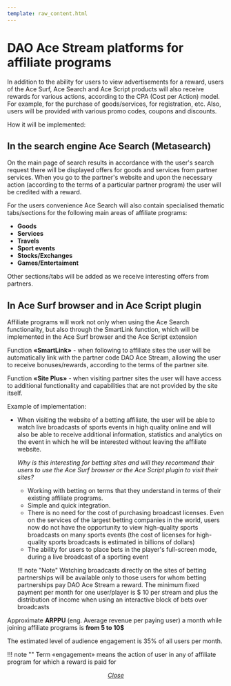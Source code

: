 ```yaml
---
template: raw_content.html
---
```


# DAO Ace Stream platforms for affiliate programs 

In addition to the ability for users to view advertisements for a reward, users of the Ace Surf, Ace Search and Ace Script products will also receive rewards for various actions, according to the CPA (Cost per Action) model. For example, for the purchase of goods/services, for registration, etc. Also, users will be provided with various promo codes, coupons and discounts.

How it will be implemented:

## In the search engine Ace Search (Metasearch)

On the main page of search results in accordance with the user's search request there will be displayed offers for goods and services from partner services. When you go to the partner's website and upon the necessary action (according to the terms of a particular partner program) the user will be credited with a reward.

For the users convenience Ace Search will also contain specialised thematic tabs/sections for the following main areas of affiliate programs:

- **Goods**
- **Services**
- **Travels**
- **Sport events**
- **Stocks/Exchanges**
- **Games/Entertaiment**

Other sections/tabs will be added as we receive interesting offers from partners.

## In Ace Surf browser and in Ace Script plugin

Affiliate programs will work not only when using the Ace Search functionality, but also through the SmartLink function, which will be implemented in the Ace Surf browser and the Ace Script extension

Function **«SmartLink»** - when following to affiliate sites the user will be automatically
link with the partner code DAO Ace Stream, allowing the user to
receive bonuses/rewards, according to the terms of the partner site.

Function **«Site Plus»** - when visiting partner sites the user will have access to additional functionality and capabilities that are not provided by the site itself.

Example of implementation:

- When visiting the website of a betting affiliate, the user will be able to watch live broadcasts of sports events in high quality online and will also be able to receive additional information, statistics and analytics on the event in which he will be interested without leaving the affiliate website.

    _Why is this interesting for betting sites and will they recommend their users to use the Ace Surf browser or the Ace Script plugin to visit their sites?_

    - Working with betting on terms that they understand in terms of their existing affiliate programs.
    - Simple and quick integration.
    - There is no need for the cost of purchasing broadcast licenses. Even on the services of the largest betting companies in the world, users now do not have the opportunity to view high-quality sports broadcasts on many sports events (the cost of licenses for high-quality sports broadcasts is estimated in billions of dollars)
    - The ability for users to place bets in the player's full-screen mode, during a live broadcast of a sporting event

    !!! note "Note"
        Watching broadcasts directly on the sites of betting partnerships will be available only to those users for whom betting partnerships pay DAO Ace Stream a reward. The minimum fixed payment per month for one user/player is $ 10 per stream and plus the distribution of income when using an interactive block of bets over broadcasts

Approximate **ARPPU** (eng. Average revenue per paying user) a month while joining affiliate programs is **from 5 to 10$**

The estimated level of audience engagement is 35% of all users per month.

!!! note ""
    Term «engagement» means the action of user in any of affiliate program for which a reward is paid for

<p style="text-align: center">
    <em>
        <a class="md-button mdx-button--transparent-light close-popup-inner" href="#">
            Close
        </a>
    </em>
</p>
